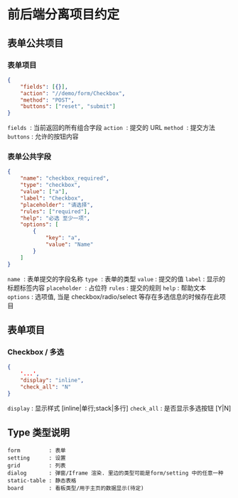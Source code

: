 # 前后端分离项目约定

## 表单公共项目

### 表单项目

```json
{
	"fields": [{}],
	"action": "//demo/form/Checkbox",
	"method": "POST",
	"buttons": ["reset", "submit"]
}
```

`fields`  : 当前返回的所有组合字段
`action`  : 提交的 URL
`method`  : 提交方法
`buttons` : 允许的按钮内容

### 表单公共字段

```json
{
	"name": "checkbox_required",
	"type": "checkbox",
	"value": ["a"],
	"label": "Checkbox",
	"placeholder": "请选择",
	"rules": ["required"],
	"help": "必选 至少一项",
	"options": [
		{
			"key": "a",
			"value": "Name"
		}
	]
}
```

`name`  : 表单提交的字段名称
`type`  : 表单的类型
`value` : 提交的值
`label` : 显示的标题标签内容
`placeholder`  : 占位符
`rules` : 提交的规则
`help` : 帮助文本
`options` : 选项值, 当是 checkbox/radio/select 等存在多选信息的时候存在此项目

## 表单项目

### Checkbox / 多选

```json
{
    '...',
    "display": "inline",
    "check_all": "N"
}
```

`display` : 显示样式 [inline|单行;stack|多行]
`check_all` : 是否显示多选按钮 [Y|N]

## Type 类型说明

```
form         : 表单
setting      : 设置
grid         : 列表
dialog       : 弹窗/Iframe 渲染. 里边的类型可能是form/setting 中的任意一种
static-table : 静态表格
board        : 看板类型/用于主页的数据显示(待定)
```
